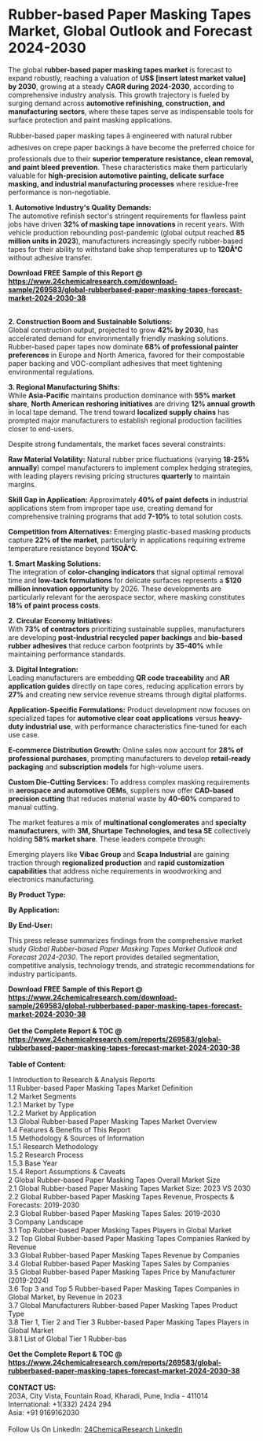 <h1>Rubber-based Paper Masking Tapes Market, Global Outlook and Forecast 2024-2030</h1><p>The global <strong>rubber-based paper masking tapes market</strong> is forecast to expand robustly, reaching a valuation of <strong>US$ [insert latest market value] by 2030</strong>, growing at a steady <strong>CAGR during 2024-2030</strong>, according to comprehensive industry analysis. This growth trajectory is fueled by surging demand across <strong>automotive refinishing, construction, and manufacturing sectors</strong>, where these tapes serve as indispensable tools for surface protection and paint masking applications.</p><p>Rubber-based paper masking tapes â engineered with natural rubber adhesives on crepe paper backings â have become the preferred choice for professionals due to their <strong>superior temperature resistance, clean removal, and paint bleed prevention</strong>. These characteristics make them particularly valuable for <strong>high-precision automotive painting, delicate surface masking, and industrial manufacturing processes</strong> where residue-free performance is non-negotiable.</p><p><strong>1. Automotive Industry's Quality Demands:</strong><br>
The automotive refinish sector's stringent requirements for flawless paint jobs have driven <strong>32% of masking tape innovations</strong> in recent years. With vehicle production rebounding post-pandemic (global output reached <strong>85 million units in 2023</strong>), manufacturers increasingly specify rubber-based tapes for their ability to withstand bake shop temperatures up to <strong>120Â°C</strong> without adhesive transfer.</p><div><b>Download FREE Sample of this Report @ 
            <a href="https://www.24chemicalresearch.com/download-sample/269583/global-rubberbased-paper-masking-tapes-forecast-market-2024-2030-38">
            https://www.24chemicalresearch.com/download-sample/269583/global-rubberbased-paper-masking-tapes-forecast-market-2024-2030-38</a></b></div><br><p><strong>2. Construction Boom and Sustainable Solutions:</strong><br>
Global construction output, projected to grow <strong>42% by 2030</strong>, has accelerated demand for environmentally friendly masking solutions. Rubber-based paper tapes now dominate <strong>68% of professional painter preferences</strong> in Europe and North America, favored for their compostable paper backing and VOC-compliant adhesives that meet tightening environmental regulations.</p><p><strong>3. Regional Manufacturing Shifts:</strong><br>
While <strong>Asia-Pacific</strong> maintains production dominance with <strong>55% market share</strong>, <strong>North American reshoring initiatives</strong> are driving <strong>12% annual growth</strong> in local tape demand. The trend toward <strong>localized supply chains</strong> has prompted major manufacturers to establish regional production facilities closer to end-users.</p><p>Despite strong fundamentals, the market faces several constraints:</p><p><strong>Raw Material Volatility:</strong> Natural rubber price fluctuations (varying <strong>18-25% annually</strong>) compel manufacturers to implement complex hedging strategies, with leading players revising pricing structures <strong>quarterly</strong> to maintain margins.</p><p><strong>Skill Gap in Application:</strong> Approximately <strong>40% of paint defects</strong> in industrial applications stem from improper tape use, creating demand for comprehensive training programs that add <strong>7-10%</strong> to total solution costs.</p><p><strong>Competition from Alternatives:</strong> Emerging plastic-based masking products capture <strong>22% of the market</strong>, particularly in applications requiring extreme temperature resistance beyond <strong>150Â°C</strong>.</p><p><strong>1. Smart Masking Solutions:</strong><br>
The integration of <strong>color-changing indicators</strong> that signal optimal removal time and <strong>low-tack formulations</strong> for delicate surfaces represents a <strong>$120 million innovation opportunity</strong> by 2026. These developments are particularly relevant for the aerospace sector, where masking constitutes <strong>18% of paint process costs</strong>.</p><p><strong>2. Circular Economy Initiatives:</strong><br>
With <strong>73% of contractors</strong> prioritizing sustainable supplies, manufacturers are developing <strong>post-industrial recycled paper backings</strong> and <strong>bio-based rubber adhesives</strong> that reduce carbon footprints by <strong>35-40%</strong> while maintaining performance standards.</p><p><strong>3. Digital Integration:</strong><br>
Leading manufacturers are embedding <strong>QR code traceability</strong> and <strong>AR application guides</strong> directly on tape cores, reducing application errors by <strong>27%</strong> and creating new service revenue streams through digital platforms.</p><p><strong>Application-Specific Formulations:</strong> Product development now focuses on specialized tapes for <strong>automotive clear coat applications</strong> versus <strong>heavy-duty industrial use</strong>, with performance characteristics fine-tuned for each use case.</p><p><strong>E-commerce Distribution Growth:</strong> Online sales now account for <strong>28% of professional purchases</strong>, prompting manufacturers to develop <strong>retail-ready packaging</strong> and <strong>subscription models</strong> for high-volume users.</p><p><strong>Custom Die-Cutting Services:</strong> To address complex masking requirements in <strong>aerospace and automotive OEMs</strong>, suppliers now offer <strong>CAD-based precision cutting</strong> that reduces material waste by <strong>40-60%</strong> compared to manual cutting.</p><p>The market features a mix of <strong>multinational conglomerates</strong> and <strong>specialty manufacturers</strong>, with <strong>3M, Shurtape Technologies, and tesa SE</strong> collectively holding <strong>58% market share</strong>. These leaders compete through:</p><p>Emerging players like <strong>Vibac Group</strong> and <strong>Scapa Industrial</strong> are gaining traction through <strong>regionalized production</strong> and <strong>rapid customization capabilities</strong> that address niche requirements in woodworking and electronics manufacturing.</p><p><strong>By Product Type:</strong></p><p><strong>By Application:</strong></p><p><strong>By End-User:</strong></p><p>This press release summarizes findings from the comprehensive market study <em>Global Rubber-based Paper Masking Tapes Market Outlook and Forecast 2024-2030</em>. The report provides detailed segmentation, competitive analysis, technology trends, and strategic recommendations for industry participants.</p><div><b>Download FREE Sample of this Report @ 
            <a href="https://www.24chemicalresearch.com/download-sample/269583/global-rubberbased-paper-masking-tapes-forecast-market-2024-2030-38">
            https://www.24chemicalresearch.com/download-sample/269583/global-rubberbased-paper-masking-tapes-forecast-market-2024-2030-38</a></b></div><br><div><b>Get the Complete Report & TOC @ 
            <a href="https://www.24chemicalresearch.com/reports/269583/global-rubberbased-paper-masking-tapes-forecast-market-2024-2030-38">
            https://www.24chemicalresearch.com/reports/269583/global-rubberbased-paper-masking-tapes-forecast-market-2024-2030-38</a></b></div><br>
            <b>Table of Content:</b><p>1 Introduction to Research & Analysis Reports<br />
    1.1 Rubber-based Paper Masking Tapes Market Definition<br />
    1.2 Market Segments<br />
        1.2.1 Market by Type<br />
        1.2.2 Market by Application<br />
    1.3 Global Rubber-based Paper Masking Tapes Market Overview<br />
    1.4 Features & Benefits of This Report<br />
    1.5 Methodology & Sources of Information<br />
        1.5.1 Research Methodology<br />
        1.5.2 Research Process<br />
        1.5.3 Base Year<br />
        1.5.4 Report Assumptions & Caveats<br />
2 Global Rubber-based Paper Masking Tapes Overall Market Size<br />
    2.1 Global Rubber-based Paper Masking Tapes Market Size: 2023 VS 2030<br />
    2.2 Global Rubber-based Paper Masking Tapes Revenue, Prospects & Forecasts: 2019-2030<br />
    2.3 Global Rubber-based Paper Masking Tapes Sales: 2019-2030<br />
3 Company Landscape<br />
    3.1 Top Rubber-based Paper Masking Tapes Players in Global Market<br />
    3.2 Top Global Rubber-based Paper Masking Tapes Companies Ranked by Revenue<br />
    3.3 Global Rubber-based Paper Masking Tapes Revenue by Companies<br />
    3.4 Global Rubber-based Paper Masking Tapes Sales by Companies<br />
    3.5 Global Rubber-based Paper Masking Tapes Price by Manufacturer (2019-2024)<br />
    3.6 Top 3 and Top 5 Rubber-based Paper Masking Tapes Companies in Global Market, by Revenue in 2023<br />
    3.7 Global Manufacturers Rubber-based Paper Masking Tapes Product Type<br />
    3.8 Tier 1, Tier 2 and Tier 3 Rubber-based Paper Masking Tapes Players in Global Market<br />
        3.8.1 List of Global Tier 1 Rubber-bas</p><div><b>Get the Complete Report & TOC @ 
            <a href="https://www.24chemicalresearch.com/reports/269583/global-rubberbased-paper-masking-tapes-forecast-market-2024-2030-38">
            https://www.24chemicalresearch.com/reports/269583/global-rubberbased-paper-masking-tapes-forecast-market-2024-2030-38</a></b></div><br><b>CONTACT US:</b><br>
            203A, City Vista, Fountain Road, Kharadi, Pune, India - 411014<br>
            International: +1(332) 2424 294<br>
            Asia: +91 9169162030 <br><br>
            Follow Us On LinkedIn: <a href="https://www.linkedin.com/company/24chemicalresearch/">24ChemicalResearch LinkedIn</a>